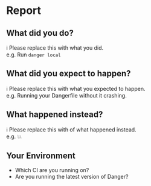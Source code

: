 # Report

## What did you do?

ℹ Please replace this with what you did.  
e.g. Run `danger local`

## What did you expect to happen?

ℹ Please replace this with what you expected to happen.  
e.g. Running your Dangerfile without it crashing.

## What happened instead?

ℹ Please replace this with of what happened instead.  
e.g. 💥

## Your Environment

* Which CI are you running on?
* Are you running the latest version of Danger?
